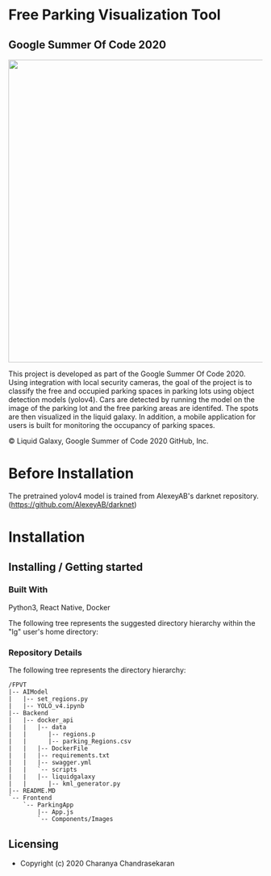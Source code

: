 # Free Parking Visualization Tool

## __Google Summer Of Code 2020__
<p align="center"> 
    <img width="600" src="https://jderobot.github.io/assets/images/activities/gsoc-2020.jpg">
</p>

This project is developed as part of the Google Summer Of Code 2020. Using integration with local security cameras, the goal of the project is to classify the free and occupied parking spaces in parking lots using object detection models (yolov4). Cars are detected by running the model on the image of the parking lot and the free parking areas are identifed. The spots are then visualized in the liquid galaxy. In addition, a mobile application for users is built for monitoring the occupancy of parking spaces.

© Liquid Galaxy, Google Summer of Code 2020 GitHub, Inc.

# Before Installation
The pretrained yolov4 model is trained from AlexeyAB's darknet repository. (https://github.com/AlexeyAB/darknet)

# Installation


## Installing / Getting started


### Built With
Python3, React Native, Docker

The following tree represents the suggested directory hierarchy 
within the "lg" user's home directory:

### Repository Details
The following tree represents the directory hierarchy:

```
/FPVT
|-- AIModel
|   |-- set_regions.py
|   |-- YOLO_v4.ipynb
|-- Backend
|   |-- docker_api
|   |   |-- data
|   |      |-- regions.p
|   |      |-- parking_Regions.csv
|   |   |-- DockerFile
|   |   |-- requirements.txt
|   |   |-- swagger.yml
|   |   `-- scripts
|   |   |-- liquidgalaxy
|   |      |-- kml_generator.py
|-- README.MD
`-- Frontend
    `-- ParkingApp
        |-- App.js
        `-- Components/Images
```

## Licensing
- Copyright (c) 2020 Charanya Chandrasekaran

